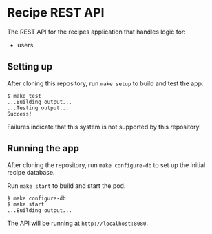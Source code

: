 # Recipe REST API

The REST API for the recipes application that handles logic for:
* users

## Setting up

After cloning this repository, run `make setup` to build and test the app.

```console
$ make test
...Building output...
...Testing output...
Success!
```

Failures indicate that this system is not supported by this repository.

## Running the app

After cloning the repository, run `make configure-db` to set up the initial recipe database.

Run `make start` to build and start the pod.

```console
$ make configure-db
$ make start
...Building output...
```

The API will be running at `http://localhost:8080`.
